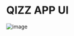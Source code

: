 # QIZZ APP UI

![image](https://github.com/zngbt28hi/webquiz/assets/131242655/a85fcdb2-2be3-4431-9c2c-2d51be202774)

